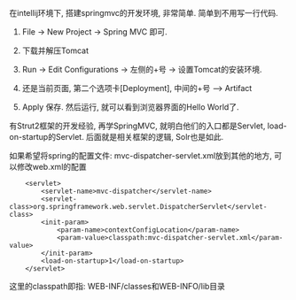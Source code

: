 在intellij环境下, 搭建springmvc的开发环境, 非常简单. 简单到不用写一行代码.

1. File -> New Project -> Spring MVC 即可.

2. 下载并解压Tomcat

3. Run -> Edit Configurations  -> 左侧的+号 -> 设置Tomcat的安装环境.

4. 还是当前页面, 第二个选项卡[Deployment], 中间的+号 --> Artifact

5. Apply 保存. 然后运行, 就可以看到浏览器界面的Hello World了.


有Strut2框架的开发经验, 再学SpringMVC, 就明白他们的入口都是Servlet, load-on-startup的Servlet.
后面就是相关框架的逻辑, Solr也是如此.


如果希望将spring的配置文件: mvc-dispatcher-servlet.xml放到其他的地方, 可以修改web.xml的配置
```
    <servlet>
		<servlet-name>mvc-dispatcher</servlet-name>
		<servlet-class>org.springframework.web.servlet.DispatcherServlet</servlet-class>
		<init-param>
			<param-name>contextConfigLocation</param-name>
			<param-value>classpath:mvc-dispatcher-servlet.xml</param-value>
		</init-param>
        <load-on-startup>1</load-on-startup>
    </servlet>
```
这里的classpath即指: WEB-INF/classes和WEB-INFO/lib目录
